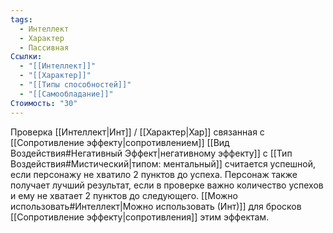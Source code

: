 ```yaml
---
tags:
  - Интеллект
  - Характер
  - Пассивная
Ссылки:
  - "[[Интеллект]]"
  - "[[Характер]]"
  - "[[Типы способностей]]"
  - "[[Самообладание]]"
Стоимость: "30"
---
```

Проверка [[Интеллект|Инт]] / [[Характер|Хар]] связанная с [[Сопротивление эффекту|сопротивлением]] [[Вид Воздействия#Негативный Эффект|негативному эффекту]] с [[Тип Воздействия#Мистический|типом: ментальный]]  считается успешной, если персонажу не хватило 2 пунктов до успеха. Персонаж также получает лучший результат, если в проверке важно количество успехов и ему не хватает 2 пунктов до следующего. [[Можно использовать#Интеллект|Можно использовать (Инт)]] для бросков [[Сопротивление эффекту|сопротивления]] этим эффектам.